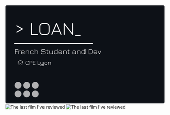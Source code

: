 
<div align="center"> 
<img src="main.svg" />
</div>

<a style="text-decoration: none;" href="https://github.com/loan-mgt/letterboxd-badge">
        <img width="49.75%" src="https://letterboxd-badge.vercel.app/qypol" alt="The last film I've reviewed">
    </a>
    <a style="text-decoration: none;" style="margin-left: auto;" href="https://github.com/loan-mgt/letterboxd-badge">
        <img width="49.75%" src="https://letterboxd-badge.vercel.app/qypol?index=1" alt="The last film I've reviewed">
    </a>
